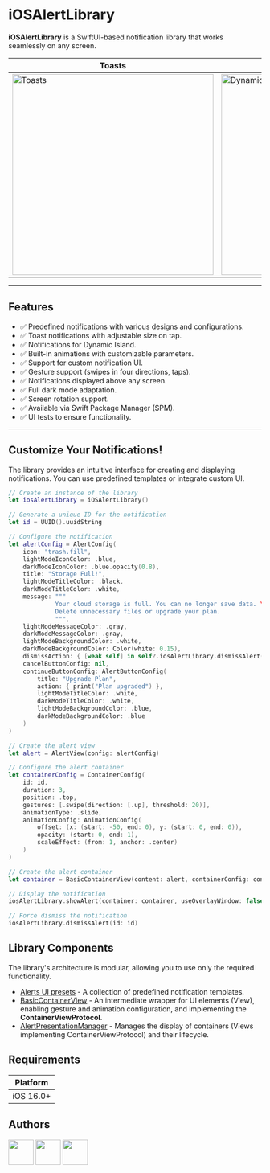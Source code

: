 # iOSAlertLibrary

**iOSAlertLibrary** is a SwiftUI-based notification library that works seamlessly on any screen.

<table>
    <thead>
        <tr>
            <th>Toasts</th>
            <th>Dynamic Island</th>
            <th>Alerts</th>
        </tr>
    </thead>
    <tbody>
        <tr>
            <td>
                <img src="https://github.com/user-attachments/assets/568f0232-33e3-4113-8c74-490a644aaba6" height="400" alt="Toasts"/>
            </td>
            <td>
                <img src="https://github.com/user-attachments/assets/9e341c68-56d9-4d5a-9a5b-895755a30e86" height="400" alt="DynamicIsland"/>
            </td>
            <td>
                <img src="https://github.com/user-attachments/assets/e047ec71-fb6d-4157-b283-79f1a6de2cb3" height="400" alt="Alerts"/>
            </td>
        </tr>
    </tbody>
</table>

---

## Features

- ✅ Predefined notifications with various designs and configurations.
- ✅ Toast notifications with adjustable size on tap.
- ✅ Notifications for Dynamic Island.
- ✅ Built-in animations with customizable parameters.
- ✅ Support for custom notification UI.
- ✅ Gesture support (swipes in four directions, taps).
- ✅ Notifications displayed above any screen.
- ✅ Full dark mode adaptation.
- ✅ Screen rotation support.
- ✅ Available via Swift Package Manager (SPM).
- ✅ UI tests to ensure functionality.

---

## Customize Your Notifications!

The library provides an intuitive interface for creating and displaying notifications. You can use predefined templates or integrate custom UI.

```swift
// Create an instance of the library
let iosAlertLibrary = iOSAlertLibrary()

// Generate a unique ID for the notification
let id = UUID().uuidString

// Configure the notification
let alertConfig = AlertConfig(
    icon: "trash.fill",
    lightModeIconColor: .blue,
    darkModeIconColor: .blue.opacity(0.8),
    title: "Storage Full!",
    lightModeTitleColor: .black,
    darkModeTitleColor: .white,
    message: """
             Your cloud storage is full. You can no longer save data. \
             Delete unnecessary files or upgrade your plan.
             """,
    lightModeMessageColor: .gray,
    darkModeMessageColor: .gray,
    lightModeBackgroundColor: .white,
    darkModeBackgroundColor: Color(white: 0.15),
    dismissAction: { [weak self] in self?.iosAlertLibrary.dismissAlert(id: id) },
    cancelButtonConfig: nil,
    continueButtonConfig: AlertButtonConfig(
        title: "Upgrade Plan",
        action: { print("Plan upgraded") },
        lightModeTitleColor: .white,
        darkModeTitleColor: .white,
        lightModeBackgroundColor: .blue,
        darkModeBackgroundColor: .blue
    )
)

// Create the alert view
let alert = AlertView(config: alertConfig)

// Configure the alert container
let containerConfig = ContainerConfig(
    id: id,
    duration: 3,
    position: .top,
    gestures: [.swipe(direction: [.up], threshold: 20)],
    animationType: .slide,
    animationConfig: AnimationConfig(
        offset: (x: (start: -50, end: 0), y: (start: 0, end: 0)),
        opacity: (start: 0, end: 1),
        scaleEffect: (from: 1, anchor: .center)
    )
)

// Create the alert container
let container = BasicContainerView(content: alert, containerConfig: containerConfig)

// Display the notification
iosAlertLibrary.showAlert(container: container, useOverlayWindow: false)

// Force dismiss the notification
iosAlertLibrary.dismissAlert(id: id)

```

## Library Components

The library's architecture is modular, allowing you to use only the required functionality.

- [Alerts UI presets](https://github.com/Yandex-360-Mobile-Bootcamp/AlertsLibrary/tree/spm/iOS/SPM/Sources/iOSAlertLibrary/NotificationsUI) - A collection of predefined notification templates.
- [BasicContainerView](https://github.com/Yandex-360-Mobile-Bootcamp/AlertsLibrary/blob/spm/iOS/SPM/Sources/iOSAlertLibrary/Core/Containers/BasicContainerView.swift) - An intermediate wrapper for UI elements (View), enabling gesture and animation configuration, and implementing the **ContainerViewProtocol**.
- [AlertPresentationManager](https://github.com/Yandex-360-Mobile-Bootcamp/AlertsLibrary/blob/spm/iOS/SPM/Sources/iOSAlertLibrary/Core/Managers/AlertPresentationManager.swift) - Manages the display of containers (Views implementing ContainerViewProtocol) and their lifecycle.

## Requirements

| Platform  | 
|-----------| 
| iOS 16.0+ | 

## Authors

<a href="https://github.com/MickeyRU"><img src="https://github.com/MickeyRU.png" width="50" height="50" /></a>
<a href="https://github.com/Archichil"><img src="https://github.com/Archichil.png" width="50" height="50" /></a>
<a href="https://github.com/Uvexer"><img src="https://github.com/Uvexer.png" width="50" height="50" /></a>
